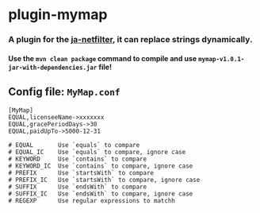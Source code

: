 # plugin-mymap

### A plugin for the [ja-netfilter](https://github.com/ja-netfilter/ja-netfilter), it can replace strings dynamically.

#### Use the `mvn clean package` command to compile and use `mymap-v1.0.1-jar-with-dependencies.jar` file!

## Config file: `MyMap.conf`

```
[MyMap]
EQUAL,licenseeName->xxxxxxx
EQUAL,gracePeriodDays->30
EQUAL,paidUpTo->5000-12-31

# EQUAL       Use `equals` to compare
# EQUAL_IC    Use `equals` to compare, ignore case
# KEYWORD     Use `contains` to compare
# KEYWORD_IC  Use `contains` to compare, ignore case
# PREFIX      Use `startsWith` to compare
# PREFIX_IC   Use `startsWith` to compare, ignore case
# SUFFIX      Use `endsWith` to compare
# SUFFIX_IC   Use `endsWith` to compare, ignore case
# REGEXP      Use regular expressions to matchh
```
